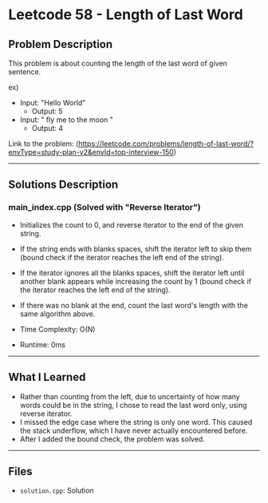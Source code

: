 # Leetcode 58 - Length of Last Word

## Problem Description
This problem is about counting the length of the last word of given sentence.

ex)
- Input: "Hello World"
    - Output: 5
- Input: "   fly me   to   the moon  "
    - Output: 4

Link to the problem: (https://leetcode.com/problems/length-of-last-word/?envType=study-plan-v2&envId=top-interview-150)

---

## Solutions Description

### main_index.cpp (Solved with "Reverse Iterator")
- Initializes the count to 0, and reverse iterator to the end of the given string.
- If the string ends with blanks spaces, shift the iterator left to skip them (bound check if the iterator reaches the left end of the string).
- If the iterator ignores all the blanks spaces, shift the iterator left until another blank appears while increasing the count by 1 (bound check if the iterator reaches the left end of the string).
- If there was no blank at the end, count the last word's length with the same algorithm above.

- Time Complexity: O(N)
- Runtime: 0ms

---

## What I Learned

- Rather than counting from the left, due to uncertainty of how many words could be in the string, I chose to read the last word only, using reverse iterator.
- I missed the edge case where the string is only one word. This caused the stack underflow, which I have never actually encountered before.
- After I added the bound check, the problem was solved.

---

## Files

- `solution.cpp`: Solution